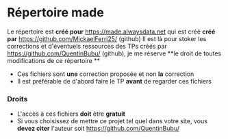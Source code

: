 # Répertoire made
Le répertoire est **créé pour** https://made.alwaysdata.net qui est créé **créé par** https://github.com/MickaelFerri25/ (github)
Il est là pour stoker les corrections et d'éventuels ressources des TPs créés par https://github.com/QuentinBubu/ (github), je me réserve **le droit de toutes modifications de ce répertoire 
**

- Ces fichiers sont **une** correction proposée et non **la** correction
- Il est préférable de d'abord faire le TP **avant** de regarder ces fichiers

### Droits
- L'accès à ces fichiers **doit** être **gratuit**
- Si vous choisissez de mettre ce projet tel quel dans votre site, vous **devez citer** l'auteur soit https://github.com/QuentinBubu/
